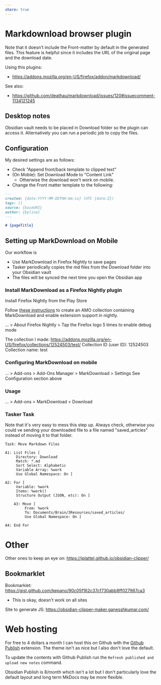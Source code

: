 ```yaml
---
share: true
---
```


# Markdownload browser plugin

Note that it doesn't include the Front-matter by default in the generated files. This feature is helpful since it includes the URL of the original page and the download date.

Using this plugins:
* https://addons.mozilla.org/en-US/firefox/addon/markdownload/

See also: 
- https://github.com/deathau/markdownload/issues/120#issuecomment-1134121245

## Desktop notes
Obsidian vault needs to be placed in Download folder so the plugin can access it. Alternatively you can run a periodic job to copy the files.

## Configuration
My desired settings are as follows:
- Check "Append front/back template to clipped text"
- (On Moble): Set Download Mode to "Content Link"
  - Otherwise the download won't work on mobile. 
- Change the Front matter template to the following:
```md
---
created: {date:YYYY-MM-DDTHH:mm:ss} (UTC {date:Z})
tags: []
source: {baseURI}
author: {byline}
---

# {pageTitle}
```

## Setting up MarkDownload on Mobile
Our workflow is
- Use MarkDownload in Firefox Nightly to save pages
- Tasker periodically copies the md files from the Download folder into your Obsidian vault
- The files will be synced the next time you open the Obsidian app
### Install MarkDownload as a Firefox Nightly plugin
Install Firefox Nightly from the Play Store

Follow [these instructions](https://blog.mozilla.org/addons/2020/09/29/expanded-extension-support-in-firefox-for-android-nightly/) to create an AMO collection containing MarkDownload and enable extensiom support in nightly. 

... > About Firefox Nightly > Tap the Firefox logo 5 times to enable debug mode

The collection I made: https://addons.mozilla.org/en-US/firefox/collections/12524503/test/
Collection ID (user ID): 12524503
Collection name: test

### Configuring MarkDownload on mobile
... > Add-ons > Add-Ons Manager > MarkDownload > Settings
See Configuration section above
### Usage
... > Add-ons > MarkDownload > Download

### Tasker Task
Note that it's very easy to mess this step up. Always check, otherwise you could ve sending your downloaded file to a file named "saved_articles" instead of moving it to that folder. 

    Task: Move Markdown Files
    
    A1: List Files [
         Directory: Download
         Match: *.md
         Sort Select: Alphabetic
         Variable Array: %work
         Use Global Namespace: On ]
    
    A2: For [
         Variable: %work
         Items: %work()
         Structure Output (JSON, etc): On ]
    
        A3: Move [
             From: %work
             To: Documents/Brain/3Resources/saved_articles/
             Use Global Namespace: On ]
    
    A4: End For
    
    

# Other
Other ones to keep an eye on:
https://jplattel.github.io/obsidian-clipper/

## Bookmarklet
Bookmarklet: https://gist.github.com/kepano/90c05f162c37cf730abb8ff027987ca3
* This is okay, doesn't work on all sites

Site to generate JS: https://obsidian-clipper-maker.ganesshkumar.com/

# Web hosting
For free to 4 dollars a month I can host this on Github with the [Github Publish](https://github.com/ObsidianPublisher/obsidian-github-publisher/tree/master) extension. The theme isn't as nice but I also don't love the default.

To update the contents with Github Publish run the `Refresh published and upload new notes` command.

Obsidian Publish is 8/month which isn't a lot but I don't particularly love the default layout and long term MkDocs may be more flexible.
